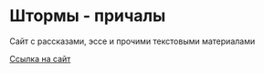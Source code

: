 # Штормы - причалы

Сайт с рассказами, эссе и прочими текстовыми материалами

[Ссылка на сайт](https://eightlay.github.io/storms-and-piers/)